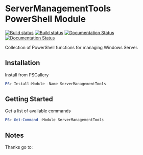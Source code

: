 # ServerManagementTools PowerShell Module

[![Build status](https://ci.appveyor.com/api/projects/status/github/twillin912/servermanagementtools?branch=stable&passingText=stable%20-%20OK&svg=true)](https://ci.appveyor.com/project/twillin912/servermanagementtools/branch/stable)
[![Build status](https://ci.appveyor.com/api/projects/status/github/twillin912/servermanagementtools?branch=develop&passingText=develop%20-%20OK&svg=true)](https://ci.appveyor.com/project/twillin912/servermanagementtools/branch/develop)
[![Documentation Status](http://readthedocs.org/projects/servermanagementtools/badge/?version=stable)](http://servermanagementtools.readthedocs.io/en/stable/?badge=stable)
[![Documentation Status](http://readthedocs.org/projects/servermanagementtools/badge/?version=develop)](http://servermanagementtools.readthedocs.io/en/develop/?badge=develop)

Collection of PowerShell functions for managing Windows Server.

## Installation

Install from PSGallery

```powershell
PS> Install-Module -Name ServerManagementTools
```

## Getting Started

Get a list of available commands

```powershell
PS> Get-Command -Module ServerManagementTools
```

## Notes

Thanks go to:
